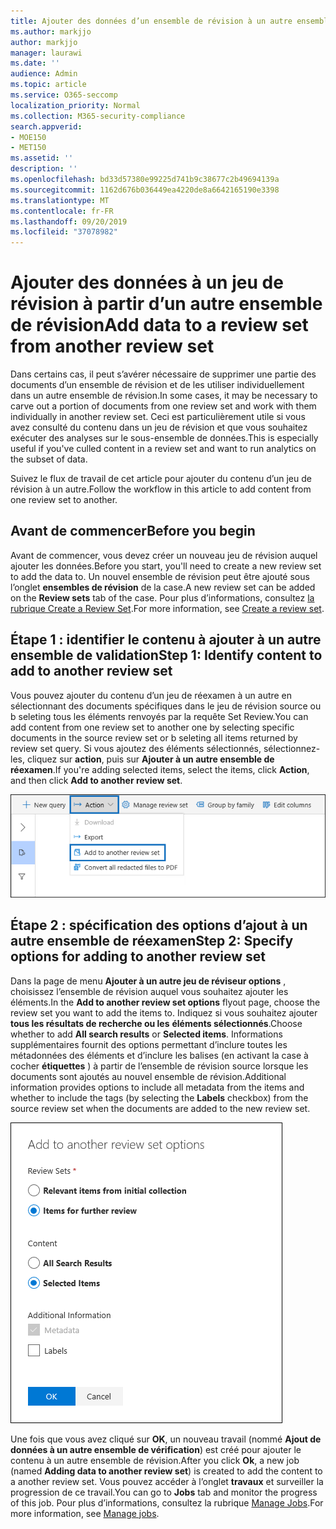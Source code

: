 ```yaml
---
title: Ajouter des données d’un ensemble de révision à un autre ensemble de révision
ms.author: markjjo
author: markjjo
manager: laurawi
ms.date: ''
audience: Admin
ms.topic: article
ms.service: O365-seccomp
localization_priority: Normal
ms.collection: M365-security-compliance
search.appverid:
- MOE150
- MET150
ms.assetid: ''
description: ''
ms.openlocfilehash: bd33d57380e99225d741b9c38677c2b49694139a
ms.sourcegitcommit: 1162d676b036449ea4220de8a6642165190e3398
ms.translationtype: MT
ms.contentlocale: fr-FR
ms.lasthandoff: 09/20/2019
ms.locfileid: "37078982"
---
```

# <a name="add-data-to-a-review-set-from-another-review-set"></a><span data-ttu-id="0cb57-102">Ajouter des données à un jeu de révision à partir d’un autre ensemble de révision</span><span class="sxs-lookup"><span data-stu-id="0cb57-102">Add data to a review set from another review set</span></span>

<span data-ttu-id="0cb57-103">Dans certains cas, il peut s’avérer nécessaire de supprimer une partie des documents d’un ensemble de révision et de les utiliser individuellement dans un autre ensemble de révision.</span><span class="sxs-lookup"><span data-stu-id="0cb57-103">In some cases, it may be necessary to carve out a portion of documents from one review set and work with them individually in another review set.</span></span>  <span data-ttu-id="0cb57-104">Ceci est particulièrement utile si vous avez consulté du contenu dans un jeu de révision et que vous souhaitez exécuter des analyses sur le sous-ensemble de données.</span><span class="sxs-lookup"><span data-stu-id="0cb57-104">This is especially useful if you've culled content in a review set and want to run analytics on the subset of data.</span></span>

<span data-ttu-id="0cb57-105">Suivez le flux de travail de cet article pour ajouter du contenu d’un jeu de révision à un autre.</span><span class="sxs-lookup"><span data-stu-id="0cb57-105">Follow the workflow in this article to add content from one review set to another.</span></span>

## <a name="before-you-begin"></a><span data-ttu-id="0cb57-106">Avant de commencer</span><span class="sxs-lookup"><span data-stu-id="0cb57-106">Before you begin</span></span>

<span data-ttu-id="0cb57-107">Avant de commencer, vous devez créer un nouveau jeu de révision auquel ajouter les données.</span><span class="sxs-lookup"><span data-stu-id="0cb57-107">Before you start, you'll need to create a new review set to add the data to.</span></span>  <span data-ttu-id="0cb57-108">Un nouvel ensemble de révision peut être ajouté sous l’onglet **ensembles de révision** de la case.</span><span class="sxs-lookup"><span data-stu-id="0cb57-108">A new review set can be added on the **Review sets** tab of the case.</span></span> <span data-ttu-id="0cb57-109">Pour plus d’informations, consultez [la rubrique Create a Review Set](managing-review-sets.md#create-a-review-set).</span><span class="sxs-lookup"><span data-stu-id="0cb57-109">For more information, see [Create a review set](managing-review-sets.md#create-a-review-set).</span></span>

## <a name="step-1-identify-content-to-add-to-another-review-set"></a><span data-ttu-id="0cb57-110">Étape 1 : identifier le contenu à ajouter à un autre ensemble de validation</span><span class="sxs-lookup"><span data-stu-id="0cb57-110">Step 1: Identify content to add to another review set</span></span>

<span data-ttu-id="0cb57-111">Vous pouvez ajouter du contenu d’un jeu de réexamen à un autre en sélectionnant des documents spécifiques dans le jeu de révision source ou b seleting tous les éléments renvoyés par la requête Set Review.</span><span class="sxs-lookup"><span data-stu-id="0cb57-111">You can add content from one review set to another one by selecting specific documents in the source review set or b seleting all items returned by review set query.</span></span>  <span data-ttu-id="0cb57-112">Si vous ajoutez des éléments sélectionnés, sélectionnez-les, cliquez sur **action**, puis sur **Ajouter à un autre ensemble de réexamen**.</span><span class="sxs-lookup"><span data-stu-id="0cb57-112">If you're adding selected items, select the items, click **Action**, and then click **Add to another review set**.</span></span>

![Ajouter à un autre ensemble de révision](media/64f2a4d4-eba3-4ab3-a3ba-d519feea3142.png)

## <a name="step-2-specify-options-for-adding-to-another-review-set"></a><span data-ttu-id="0cb57-114">Étape 2 : spécification des options d’ajout à un autre ensemble de réexamen</span><span class="sxs-lookup"><span data-stu-id="0cb57-114">Step 2: Specify options for adding to another review set</span></span>

<span data-ttu-id="0cb57-115">Dans la page de menu **Ajouter à un autre jeu de réviseur options** , choisissez l’ensemble de révision auquel vous souhaitez ajouter les éléments.</span><span class="sxs-lookup"><span data-stu-id="0cb57-115">In the **Add to another review set options** flyout page, choose the review set you want to add the items to.</span></span> <span data-ttu-id="0cb57-116">Indiquez si vous souhaitez ajouter **tous les résultats de recherche ou les** **éléments sélectionnés**.</span><span class="sxs-lookup"><span data-stu-id="0cb57-116">Choose whether to add **All search results** or **Selected items**.</span></span>  <span data-ttu-id="0cb57-117">Informations supplémentaires fournit des options permettant d’inclure toutes les métadonnées des éléments et d’inclure les balises (en activant la case à cocher **étiquettes** ) à partir de l’ensemble de révision source lorsque les documents sont ajoutés au nouvel ensemble de révision.</span><span class="sxs-lookup"><span data-stu-id="0cb57-117">Additional information provides options to include all metadata from the items and whether to include the tags (by selecting the **Labels** checkbox) from the source review set when the documents are added to the new review set.</span></span>  

![Ajouter à un autre ensemble de révision](media/6440ee44-68fd-44d7-b43a-3a477345525c.png)

<span data-ttu-id="0cb57-119">Une fois que vous avez cliqué sur **OK**, un nouveau travail (nommé **Ajout de données à un autre ensemble de vérification**) est créé pour ajouter le contenu à un autre ensemble de révision.</span><span class="sxs-lookup"><span data-stu-id="0cb57-119">After you click **Ok**, a new job (named **Adding data to another review set**) is created to add the content to a another review set.</span></span>  <span data-ttu-id="0cb57-120">Vous pouvez accéder à l’onglet **travaux** et surveiller la progression de ce travail.</span><span class="sxs-lookup"><span data-stu-id="0cb57-120">You can go to **Jobs** tab and monitor the progress of this job.</span></span> <span data-ttu-id="0cb57-121">Pour plus d’informations, consultez la rubrique [Manage Jobs](managing-jobs-ediscovery20.md).</span><span class="sxs-lookup"><span data-stu-id="0cb57-121">For more information, see [Manage jobs](managing-jobs-ediscovery20.md).</span></span>
